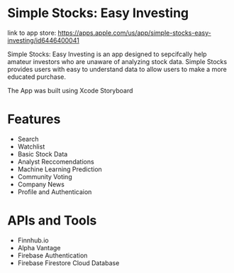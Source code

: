 # Simple Stocks: Easy Investing

link to app store: https://apps.apple.com/us/app/simple-stocks-easy-investing/id6446400041

Simple Stocks: Easy Investing is an app designed to sepcifcally help amateur investors who are unaware of analyzing stock data. Simple Stocks provides users with easy to understand data to allow users to make a more educated purchase. 

The App was built using Xcode Storyboard

# Features

- Search
- Watchlist
- Basic Stock Data
- Analyst Reccomendations
- Machine Learning Prediction
- Community Voting
- Company News
- Profile and Authenticaion

# APIs and Tools

- Finnhub.io
- Alpha Vantage
- Firebase Authentication
- Firebase Firestore Cloud Database

